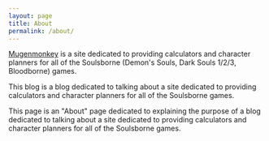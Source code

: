 ```yaml
---
layout: page
title: About
permalink: /about/
---
```


[Mugenmonkey](https://mugenmonkey.com) is a site dedicated to providing calculators and character planners
for all of the Soulsborne (Demon's Souls, Dark Souls 1/2/3, Bloodborne) games.

This blog is a blog dedicated to talking about a site dedicated to providing
calculators and character planners for all of the Soulsborne games.

This page is an "About" page dedicated to explaining the purpose of a blog dedicated
to talking about a site dedicated to providing calculators and character planners
for all of the Soulsborne games.
